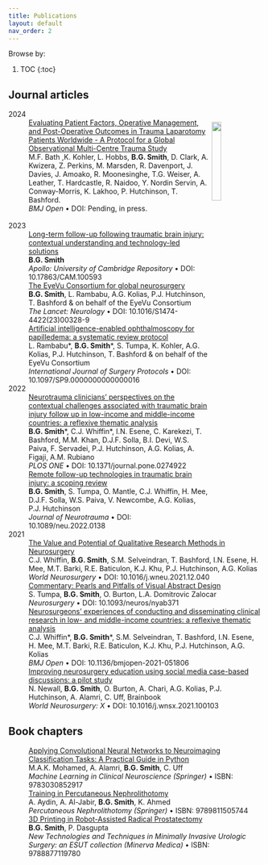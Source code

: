 ```yaml
---
title: Publications
layout: default
nav_order: 2
---
```


Browse by:
1. TOC
{:toc}

## Journal articles


<dl>
  <dt>
    2024
  </dt>
  
  <dd><img src="https://pbs.twimg.com/profile_images/1689016933591486464/GNLNpZDQ_400x400.jpg" style="width:20%; float:right; margin:0.5em;">
      <a href="" target="_blank">Evaluating Patient Factors, Operative Management, and Post-Operative Outcomes in Trauma Laparotomy Patients Worldwide - A Protocol for a Global Observational Multi-Centre Trauma Study</a>
    <br>
      M.F. Bath ,K. Kohler, L. Hobbs, <b>B.G. Smith</b>, D. Clark, A. Kwizera, Z. Perkins, M. Marsden, R. Davenport, J. Davies, J. Amoako, R. Moonesinghe, T.G. Weiser, A. Leather, T. Hardcastle, R. Naidoo, Y. Nordin Servin, A. Conway-Morris, K. Lakhoo, P. Hutchinson, T. Bashford.
    <br>
    <i>BMJ Open</i> • DOI: Pending, in press.
  </dd>
  <br>
  <dt>
   2023
  </dt>

  <dd>
      <a href="https://doi.org/10.17863/CAM.100593" target="_blank">Long-term follow-up following traumatic brain injury: contextual understanding and technology-led solutions</a>
    <br>
      <b>B.G. Smith</b>
    <br>
    <i>Apollo: University of Cambridge Repository</i> • DOI: 10.17863/CAM.100593
  </dd>

  <dt> 
  </dt>
  <dd>
      <a href="https://doi.org/10.1016/S1474-4422(23)00328-9" target="_blank">The EyeVu Consortium for global neurosurgery</a>
    <br>
      <b>B.G. Smith</b>, L. Rambabu, A.G. Kolias, P.J. Hutchinson, T. Bashford & on behalf of the EyeVu Consortium
    <br>
    <i>The Lancet: Neurology</i> • DOI: 10.1016/S1474-4422(23)00328-9
  </dd>

<dt> 
</dt>
<dd>
<a href="https://doi.org/10.1097/SP9.0000000000000016" target="_blank">Artificial intelligence-enabled ophthalmoscopy for papilledema: a systematic review protocol</a>
<br>
L. Rambabu*, <b>B.G. Smith</b>*, S. Tumpa, K. Kohler, A.G. Kolias, P.J. Hutchinson, T. Bashford & on behalf of the EyeVu Consortium
<br>
<i>International Journal of Surgery Protocols</i> • DOI: 10.1097/SP9.0000000000000016
</dd>

<dt>
2022
</dt>
<dd>
<a href="https://doi.org/10.1371/journal.pone.0274922" target="_blank">Neurotrauma clinicians’ perspectives on the contextual challenges associated with traumatic brain injury follow up in low-income and middle-income countries: a reflexive thematic analysis</a>
<br>
<b>B.G. Smith</b>*, C.J. Whiffin*, I.N. Esene, C. Karekezi, T. Bashford, M.M. Khan, D.J.F. Solla, B.I. Devi, W.S. Paiva, F. Servadei, P.J. Hutchinson, A.G. Kolias, A. Figaji, A.M. Rubiano
<br>
<i>PLOS ONE</i> • DOI: 10.1371/journal.pone.0274922
</dd>

<dt>
</dt>
<dd>
<a href="https://doi.org/10.1089/neu.2022.0138" target="_blank">Remote follow-up technologies in traumatic brain injury: a scoping review</a>
<br>
<b>B.G. Smith</b>, S. Tumpa, O. Mantle, C.J. Whiffin, H. Mee, D.J.F. Solla, W.S. Paiva, V. Newcombe, A.G. Kolias, P.J. Hutchinson
<br>
<i>Journal of Neurotrauma</i> • DOI: 10.1089/neu.2022.0138
</dd>

<dt>
2021
</dt>
<dd>
<a href="https://doi.org/10.1016/j.wneu.2021.12.040" target="_blank">The Value and Potential of Qualitative Research Methods in Neurosurgery
</a>
<br>
C.J. Whiffin, <b>B.G. Smith</b>, S.M. Selveindran, T. Bashford, I.N. Esene, H. Mee, M.T. Barki, R.E. Baticulon, K.J. Khu, P.J. Hutchinson, A.G. Kolias
<br>
<i>World Neurosurgery</i> • DOI: 10.1016/j.wneu.2021.12.040
</dd>

<dt>
</dt>
<dd>
<a href="https://doi.org/10.1093/neuros/nyab371" target="_blank">Commentary: Pearls and Pitfalls of Visual Abstract Design</a>
<br>
S. Tumpa, <b>B.G. Smith</b>, O. Burton, L.A. Domitrovic Zalocar
<br>
<i>Neurosurgery</i> • DOI: 10.1093/neuros/nyab371

</dd>

<dt>
</dt>
<dd>
<a href="https://doi.org/10.1136/bmjopen-2021-051806" target="_blank">Neurosurgeons’ experiences of conducting and disseminating clinical research in low- and middle-income countries: a reflexive thematic analysis</a>
<br>
C.J. Whiffin*, <b>B.G. Smith</b>*, S.M. Selveindran, T. Bashford, I.N. Esene, H. Mee, M.T. Barki, R.E. Baticulon, K.J. Khu, P.J. Hutchinson, A.G. Kolias<br>
<i>BMJ Open</i> • DOI: 10.1136/bmjopen-2021-051806
</dd>

<dt>
</dt>
<dd>
<a href="https://doi.org/10.1016/j.wnsx.2021.100103" target="_blank">Improving neurosurgery education using social media case-based discussions: a pilot study
</a>
<br>
N. Newall, <b>B.G. Smith</b>, O. Burton, A. Chari, A.G. Kolias, P.J. Hutchinson, A. Alamri, C. Uff, Brainbook
<br>
<i>World Neurosurgery: X</i> • DOI: 10.1016/j.wnsx.2021.100103
</dd>

</dl>


## Book chapters

<dl>

<dt>
</dt>
<dd>
<a href="https://doi.org/10.1007/978-3-030-85292-4_20" target="_blank">Applying Convolutional Neural Networks to Neuroimaging Classification Tasks: A Practical Guide in Python
</a>
<br>
M.A.K. Mohamed, A. Alamri, <b>B.G. Smith</b>, C. Uff
<br>
<i>Machine Learning in Clinical Neuroscience (Springer)
</i> • ISBN: 9783030852917
</dd>

<dt>
</dt>
<dd>
<a href="https://doi.org/10.1007/978-981-15-0575-1_21" target="_blank">Training in Percutaneous Nephrolithotomy
</a>
<br>
A. Aydin, A. Al-Jabir, <B>B.G. Smith</B>, K. Ahmed
<br>
<i>Percutaneous Nephrolithotomy (Springer)
</i> • ISBN: 9789811505744
</dd>

<dt>
</dt>
<dd>
<a href="https://www.minervamedica.it/en/books/medical-specialties/urology/scheda.php?cod=L10134" target="_blank">3D Printing in Robot-Assisted Radical Prostatectomy
</a>
<br>
<B>B.G. Smith</B>, P. Dasgupta
<br>
<i>New Technologies and Techniques in Minimally Invasive Urologic Surgery: an ESUT collection (Minerva Medica) </i> • ISBN: 9788877119780
</dd>

</dl>
